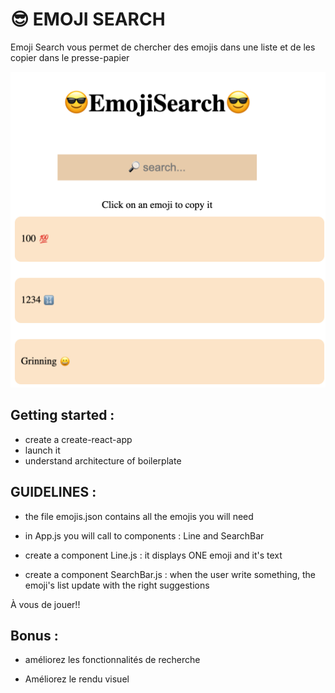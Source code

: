 # 😎 EMOJI SEARCH

Emoji Search vous permet de chercher des emojis dans une liste et de les copier dans le presse-papier

![maquette](./maquette.png)

## Getting started :

- create a create-react-app
- launch it
- understand architecture of boilerplate

## GUIDELINES :

- the file emojis.json contains all the emojis you will need

- in App.js you will call to components : Line and SearchBar
- create a component Line.js : it displays ONE emoji and it's text 
- create a component SearchBar.js : when the user write something, the emoji's list update with the right suggestions

À vous de jouer!!


## Bonus :

* améliorez les fonctionnalités de recherche

* Améliorez le rendu visuel